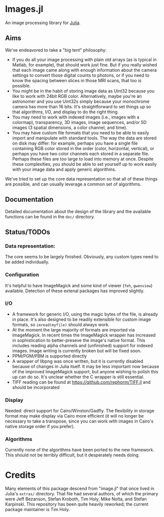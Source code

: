 # Images.jl

An image processing library for [Julia](http://julialang.org/).

## Aims

We've endeavored to take a "big tent" philosophy:

- If you do all your image processing with plain old arrays (as is typical in Matlab, for example), that should work just fine. But if you really wished that each image came along with enough information about the camera settings to convert those digital counts to photons, or if you need to know the spacing between slices in those MRI scans, that too is possible.
- You might be in the habit of storing image data as Uint32 because you like to work with 24bit RGB color. Alternatively, maybe you're an astronomer and you use Uint32s simply because your monochrome camera has more than 16 bits. It's straightforward to set things up so that algorithms, I/O, and display to do the right thing.
- You may need to work with indexed images (i.e., images with a colormap), transparency, 3D images, image sequences, and/or 5D images (3 spatial dimensions, a color channel, and time).
- You may have custom file formats that you need to be able to easily import and manipulate with standard tools. The way the data are stored on disk may differ: for example, perhaps you have a single file containing RGB color stored in the order (color, horizontal, vertical), or perhaps you have two color channels each stored in a separate file. Perhaps these files are too large to load into memory at once. Despite these complexities, you should be able to set yourself up to work easily with your image data and apply generic algorithms.

We've tried to set up the core data representation so that all of these things are possible, and can usually leverage a common set of algorithms.

## Documentation ##

Detailed documentation about the design of the library and the available functions can be found in the `doc/` directory.

## Status/TODOs

### Data representation:

The core seems to be largely finished. Obviously, any custom types need to be added individually.

### Configuration

It's helpful to have ImageMagick and some kind of viewer (`feh`, `gwenview`) available. Detection of these extenal packages has improved slightly.

### I/O

- A framework for generic I/O, using the magic bytes of the file, is already in place. It's also designed to be readily extensible for custom image formats, so `imread(myfile)` should always work.
- At the moment the large majority of formats are imported via ImageMagick. In recent times the ImageMagick wrapper has increased in sophistication to better-preseve the image's native format. This includes reading alpha channels and (unfinished) support for indexed images. Image writing is currently broken but will be fixed soon.
- PPM/PGM/PBM is supported directly
- A wrapper of libpng was once written, but it is currently disabled because of changes in Julia itself. It may be less important now because of the improved ImageMagick support, but anyone wishing to polish this up can do so. It's unclear whether the C wrapper is still essential.
- TIFF reading can be found at https://github.com/rephorm/TIFF.jl and should be incorporated

### Display

Needed: direct support for Cairo/Winston/Gadfly. The flexibility in storage format may make display via Cairo more efficient (it will no longer be necessary to take a transpose, since you can work with images in Cairo's native storage order if you prefer).

### Algorithms

Currently none of the algorithms have been ported to the new framework. This should not be terribly difficult, but it desperately needs doing.


# Credits

Many elements of this package descend from "image.jl" that once lived in Julia's `extras/` directory. That file had several authors, of which the primary were Jeff Bezanson, Stefan Kroboth, Tim Holy, Mike Nolta, and Stefan Karpinski. This repository has been quite heavily reworked; the current package maintainer is Tim Holy.
